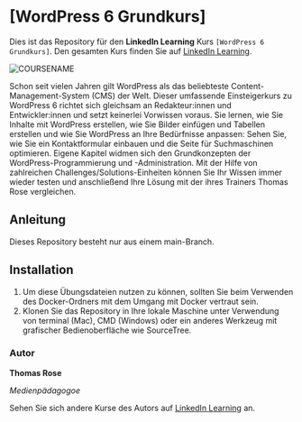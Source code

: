 # [WordPress 6 Grundkurs]

Dies ist das Repository für den **LinkedIn Learning** Kurs `[WordPress 6 Grundkurs]`. Den gesamten Kurs finden Sie auf [LinkedIn Learning][lil-course-url].

![COURSENAME][lil-thumbnail-url] 

Schon seit vielen Jahren gilt WordPress als das beliebteste Content-Management-System (CMS) der Welt. Dieser umfassende Einsteigerkurs zu WordPress 6 richtet sich gleichsam an Redakteur:innen und Entwickler:innen und setzt keinerlei Vorwissen voraus. Sie lernen, wie Sie Inhalte mit WordPress erstellen, wie Sie Bilder einfügen und Tabellen erstellen und wie Sie WordPress an Ihre Bedürfnisse anpassen: Sehen Sie, wie Sie ein Kontaktformular einbauen und die Seite für Suchmaschinen optimieren. Eigene Kapitel widmen sich den Grundkonzepten der WordPress-Programmierung und -Administration. Mit der Hilfe von zahlreichen Challenges/Solutions-Einheiten können Sie Ihr Wissen immer wieder testen und anschließend Ihre Lösung mit der ihres Trainers Thomas Rose vergleichen.

## Anleitung

Dieses Repository besteht nur aus einem main-Branch.


## Installation

1. Um diese Übungsdateien nutzen zu können, sollten Sie beim Verwenden des Docker-Ordners mit dem Umgang mit Docker vertraut sein. 
2. Klonen Sie das Repository in Ihre lokale Maschine unter Verwendung von terminal (Mac), CMD (Windows) oder ein anderes Werkzeug mit grafischer Bedienoberfläche wie SourceTree.


### Autor

**Thomas Rose**

_Medienpädagogoe_

Sehen Sie sich andere Kurse des Autors auf [LinkedIn Learning](https://www.linkedin.com/learning/instructors/thomas-rose) an.

[0]: # (Replace these placeholder URLs with actual course URLs)
[lil-course-url]: https://www.linkedin.com/learning/wordpress-6-grundkurs
[lil-thumbnail-url]: https://media-exp1.licdn.com/dms/image/C4E0DAQGMv2gt7J7bEw/learning-public-crop_675_1200/0/1658385451359?e=1659607200&v=beta&t=_s0rqp0N_uNAThnEnmNt5mFvuveWFz8vMrmoY3cCD7g
